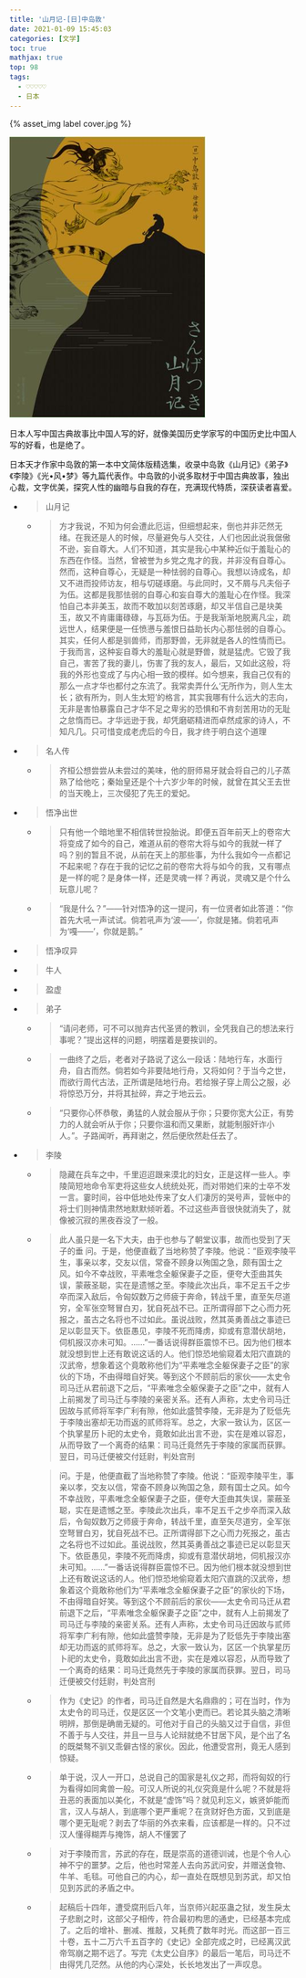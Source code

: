 ```yaml
---
title: '山月记-[日]中岛敦'
date: 2021-01-09 15:45:03
categories: [文学]
toc: true
mathjax: true
top: 98
tags:
  - ♡♡♡♡♡      
  - 日本
---
```


{% asset_img label cover.jpg %}

![](山月记-日-中岛敦/cover.jpg)



日本人写中国古典故事比中国人写的好，就像美国历史学家写的中国历史比中国人写的好看，也是绝了。

日本天才作家中岛敦的第一本中文简体版精选集，收录中岛敦《山月记》《弟子》《李陵》《光•风•梦》等九篇代表作。中岛敦的小说多取材于中国古典故事，独出心裁，文字优美，探究人性的幽暗与自我的存在，充满现代特质，深获读者喜爱。



<!-- more -->

- > 山月记

  - > 方才我说，不知为何会遭此厄运，但细想起来，倒也并非茫然无绪。在我还是人的时候，尽量避免与人交往，人们也因此说我倨傲不逊，妄自尊大。人们不知道，其实是我心中某种近似于羞耻心的东西在作怪。当然，曾被誉为乡党之鬼才的我，并非没有自尊心。然而，这种自尊心，无疑是一种怯弱的自尊心。我想以诗成名，却又不进而投师访友，相与切磋琢磨。与此同时，又不屑与凡夫俗子为伍。这都是我那怯弱的自尊心和妄自尊大的羞耻心在作怪。我深怕自己本非美玉，故而不敢加以刻苦琢磨，却又半信自己是块美玉，故又不肯庸庸碌碌，与瓦砾为伍。于是我渐渐地脱离凡尘，疏远世人，结果便是一任愤懑与羞恨日益助长内心那怯弱的自尊心。其实，任何人都是驯兽师，而那野兽，无非就是各人的性情而已。于我而言，这种妄自尊大的羞耻心就是野兽，就是猛虎。它毁了我自己，害苦了我的妻儿，伤害了我的友人，最后，又如此这般，将我的外形也变成了与内心相一致的模样。如今想来，我自己仅有的那么一点才华也都付之东流了。我常卖弄什么‘无所作为，则人生太长；欲有所为，则人生太短’的格言，其实我哪有什么远大的志向，无非是害怕暴露自己才华不足之卑劣的恐惧和不肯刻苦用功的无耻之怠惰而已。才华远逊于我，却凭磨砺精进而卓然成家的诗人，不知凡几。只可惜变成老虎后的今日，我才终于明白这个道理

- > 名人传

  - > 齐桓公想尝尝从未尝过的美味，他的厨师易牙就会将自己的儿子蒸熟了给他吃；秦始皇还是个十六岁少年的时候，就曾在其父王去世的当天晚上，三次侵犯了先王的爱妃。

- > 悟净出世

  - > 只有他一个暗地里不相信转世投胎说。即便五百年前天上的卷帘大将变成了如今的自己，难道从前的卷帘大将与如今的我就一样了吗？别的暂且不说，从前在天上的那些事，为什么我如今一点都记不起来呢？存在于我的记忆之前的卷帘大将与如今的我，又有哪点是一样的呢？是身体一样，还是灵魂一样？再说，灵魂又是个什么玩意儿呢？

  - > “我是什么？”——针对悟净的这一提问，有一位贤者如此答道：“你首先大吼一声试试。倘若吼声为‘波——’，你就是猪。倘若吼声为‘嘎——’，你就是鹅。”

- > 悟净叹异

- > 牛人

- > 盈虚

- > 弟子

  - > “请问老师，可不可以抛弃古代圣贤的教训，全凭我自己的想法来行事呢？”提出这样的问题，明摆着是要挨训的。

  - > 一曲终了之后，老者对子路说了这么一段话：陆地行车，水面行舟，自古而然。倘若如今非要陆地行舟，又将如何？于当今之世，而欲行周代古法，正所谓是陆地行舟。若给猴子穿上周公之服，必将惊恐万分，并将其扯碎，弃之于地云云。

  - > “只要你心怀恭敬，勇猛的人就会服从于你；只要你宽大公正，有势力的人就会听从于你；只要你温和而又果断，就能制服奸诈小人。”。子路闻听，再拜谢之，然后便欣然赴任去了。

- > 李陵

  - > 隐藏在兵车之中，千里迢迢跟来漠北的妇女，正是这样一些人。李陵简短地命令军吏将这些女人统统处死，而对带她们来的士卒不发一言。霎时间，谷中低地处传来了女人们凄厉的哭号声，营帐中的将士们则神情肃然地默默倾听着。不过这些声音很快就消失了，就像被沉寂的黑夜吞没了一般。

  - > 此人虽只是一名下大夫，由于也参与了朝堂议事，故而也受到了天子的垂
    > 问。于是，他便直截了当地称赞了李陵。他说：“臣观李陵平生，事亲以孝，交友以信，常奋不顾身以殉国之急，颇有国士之风。如今不幸战败，平素唯念全躯保妻子之臣，便夸大歪曲其失误，蒙蔽圣聪，实在是遗憾之至。李陵此次出兵，率不足五千之步卒而深入敌后，令匈奴数万之师疲于奔命，转战千里，直至矢尽道穷，全军张空弩冒白刃，犹自死战不已。正所谓得部下之心而力死报之，虽古之名将也不过如此。虽说战败，然其英勇善战之事迹已足以彰显天下。依臣愚见，李陵不死而降虏，抑或有意潜伏胡地，伺机报汉亦未可知。……”一番话说得群臣震惊不已。因为他们根本就没想到世上还有敢说这话的人。他们惊恐地偷窥着太阳穴直跳的汉武帝，想象着这个竟敢称他们为“平素唯念全躯保妻子之臣”的家伙的下场，不由得暗自好笑。等到这个不顾前后的家伙——太史令司马迁从君前退下之后，“平素唯念全躯保妻子之臣”之中，就有人上前揭发了司马迁与李陵的亲密关系。还有人声称，太史令司马迁因故与贰师将军李广利有隙，他如此盛赞李陵，无非是为了贬低先于李陵出塞却无功而返的贰师将军。总之，大家一致认为，区区一个执掌星历卜祀的太史令，竟敢如此出言不逊，实在是难以容忍，从而导致了一个离奇的结果：司马迁竟然先于李陵的家属而获罪。翌日，司马迁便被交付廷尉，判处宫刑

    > 问。于是，他便直截了当地称赞了李陵。他说：“臣观李陵平生，事亲以孝，交友以信，常奋不顾身以殉国之急，颇有国士之风。如今不幸战败，平素唯念全躯保妻子之臣，便夸大歪曲其失误，蒙蔽圣聪，实在是遗憾之至。李陵此次出兵，率不足五千之步卒而深入敌后，令匈奴数万之师疲于奔命，转战千里，直至矢尽道穷，全军张空弩冒白刃，犹自死战不已。正所谓得部下之心而力死报之，虽古之名将也不过如此。虽说战败，然其英勇善战之事迹已足以彰显天下。依臣愚见，李陵不死而降虏，抑或有意潜伏胡地，伺机报汉亦未可知。……”一番话说得群臣震惊不已。因为他们根本就没想到世上还有敢说这话的人。他们惊恐地偷窥着太阳穴直跳的汉武帝，想象着这个竟敢称他们为“平素唯念全躯保妻子之臣”的家伙的下场，不由得暗自好笑。等到这个不顾前后的家伙——太史令司马迁从君前退下之后，“平素唯念全躯保妻子之臣”之中，就有人上前揭发了司马迁与李陵的亲密关系。还有人声称，太史令司马迁因故与贰师将军李广利有隙，他如此盛赞李陵，无非是为了贬低先于李陵出塞却无功而返的贰师将军。总之，大家一致认为，区区一个执掌星历卜祀的太史令，竟敢如此出言不逊，实在是难以容忍，从而导致了一个离奇的结果：司马迁竟然先于李陵的家属而获罪。翌日，司马迁便被交付廷尉，判处宫刑

  - > 作为《史记》的作者，司马迁自然是大名鼎鼎的；可在当时，作为太史令的司马迁，仅是区区一个文笔小吏而已。若论其头脑之清晰明辨，那倒是确凿无疑的。可他对于自己的头脑又过于自信，非但不善于与人交往，并且一旦与人论辩就绝不甘居下风，是个出了名的既桀骜不驯又乖僻古怪的家伙。因此，他遭受宫刑，竟无人感到惊疑。

  - > 单于说，汉人一开口，总说自己的国家是礼仪之邦，而将匈奴的行为看得如同禽兽一般。可汉人所说的礼仪究竟是什么呢？不就是将丑恶的表面加以美化，不就是“虚饰”吗？就见利忘义，嫉贤妒能而言，汉人与胡人，到底哪个更严重呢？在贪财好色方面，又到底是哪个更无耻呢？剥去了华丽的外衣来看，应该都是一样的。只不过汉人懂得糊弄与掩饰，胡人不懂罢了

  - > 对于李陵而言，苏武的存在，既是崇高的道德训诫，也是个令人心神不宁的噩梦。之后，他也时常差人去向苏武问安，并赠送食物、牛羊、毛毯。可他自己的内心，却一直处在既想见到苏武，却又怕见到苏武的矛盾之中。

  - > 起稿后十四年，遭受腐刑后八年，当京师兴起巫蛊之狱，发生戾太子悲剧之时，这部父子相传，符合最初构思的通史，已经基本完成了。之后的增补、删减、推敲，又耗费了数年时光。而这部一百三十卷，五十二万六千五百字的《史记》全部完成之时，已经离汉武帝驾崩之期不远了。写完《太史公自序》的最后一笔后，司马迁不由得凭几茫然。从他的内心深处，长长地发出了一声叹息。

